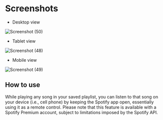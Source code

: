 # Screenshots

* Desktop view

![Screenshot (50)](https://github.com/cjgv1809/Spotify-clone-Nextjs/assets/57246901/0c992c00-ea9b-4d63-90fd-fc5ec7ff7dd1)

* Tablet view

![Screenshot (48)](https://github.com/cjgv1809/Spotify-clone-Nextjs/assets/57246901/33336ee2-a4c3-42af-82ca-f211eda15d98)

* Mobile view

![Screenshot (49)](https://github.com/cjgv1809/Spotify-clone-Nextjs/assets/57246901/5ba7e1c9-d69d-4562-b505-845bb09dc5c1)

## How to use

While playing any song in your saved playlist, you can listen to that song on your device (i.e., cell phone) by keeping the Spotify app open, essentially using it as a remote control. Please note that this feature is available with a Spotify Premium account, subject to limitations imposed by the Spotify API.




